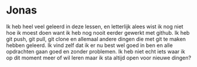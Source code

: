 
# Jonas

Ik heb heel veel geleerd in deze lessen, en letterlijk alees wist ik nog niet hoe ik moest doen want ik heb nog nooit eerder gewerkt met github. Ik heb git push, git pull, git clone en allemaal andere dingen die met git te maken hebben geleerd. Ik vind zelf dat ik er nu best wel goed in ben en alle opdrachten gaan goed en zonder problemen. Ik heb niet echt iets waar ik op dit moment meer of wil leren maar ik sta altijd open voor nieuwe dingen?
